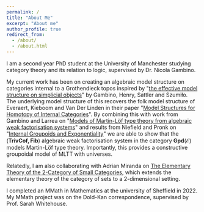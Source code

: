 ```yaml
---
permalink: /
title: "About Me"
excerpt: "About me"
author_profile: true
redirect_from: 
  - /about/
  - /about.html
---
```





I am a second year PhD student at the University of Manchester studying category theory and its relation to logic, supervised by Dr. Nicola Gambino.  

My current work has been on creating an algebraic model structure on categories internal to a Grothendieck topos inspired by "[the effective model structure on simplicial objects](https://arxiv.org/pdf/2102.06146.pdf)" by Gambino, Henry, Sattler and Szumiło. The underlying model structure of this recovers the folk model structure of Everaert, Kieboom and Van Der Linden in their paper "[Model Structures for Homotopy of Internal Categories](http://www.tac.mta.ca/tac/volumes/15/3/15-03.pdf)". By combining this with work from Gambino and Larrea on "[Models of Martin-Löf type theory from algebraic weak factorisation systems](https://arxiv.org/pdf/1906.01491.pdf)" and results from Niefield and Pronk on "[Internal Groupoids and Exponentiality](http://cahierstgdc.com/wp-content/uploads/2019/10/Niefield-Pronk-LX-4.pdf)" we are able to show that the $(\mathbf{TrivCof, Fib})$ algebraic weak factorisation system in the category $\mathbf{Gpd}(\mathcal{E})$ models Martin-Löf type theory. Importantly, this provides a constructive groupoidal model of MLTT with universes. 

Relatedly, I am also collaborating with Adrian Miranda on [The Elementary Theory of the 2-Category of Small Categories](https://arxiv.org/abs/2403.03647), which extends the elementary theory of the category of sets to a 2-dimensional setting.

I completed an MMath in Mathematics at the university of Sheffield in 2022. My MMath project was on the Dold-Kan correspondence, supervised by Prof. Sarah Whitehouse.   


